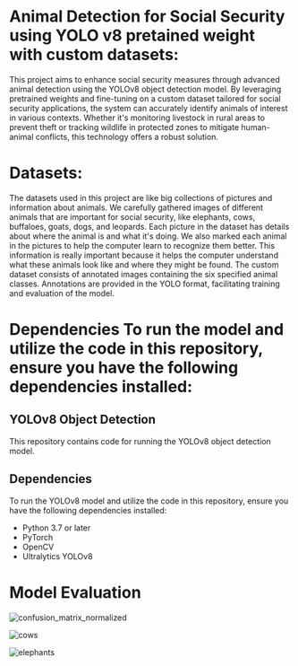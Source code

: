 # Animal Detection for Social Security using YOLO v8 pretained weight with custom datasets:

This project aims to enhance social security measures through advanced animal detection using the YOLOv8 object detection model. By leveraging pretrained weights and fine-tuning on a custom dataset tailored for social security applications, the system can accurately identify animals of interest in various contexts. Whether it's monitoring livestock in rural areas to prevent theft or tracking wildlife in protected zones to mitigate human-animal conflicts, this technology offers a robust solution.

# Datasets:

The datasets used in this project are like big collections of pictures and information about animals. We carefully gathered images of different animals that are important for social security, like elephants, cows, buffaloes, goats, dogs, and leopards. Each picture in the dataset has details about where the animal is and what it's doing. We also marked each animal in the pictures to help the computer learn to recognize them better. This information is really important because it helps the computer understand what these animals look like and where they might be found. The custom dataset consists of annotated images containing the six specified animal classes. Annotations are provided in the YOLO format, facilitating training and evaluation of the model.

# Dependencies To run the model and utilize the code in this repository, ensure you have the following dependencies installed:

## YOLOv8 Object Detection

This repository contains code for running the YOLOv8 object detection model.

## Dependencies

To run the YOLOv8 model and utilize the code in this repository, ensure you have the following dependencies installed:

- Python 3.7 or later
- PyTorch
- OpenCV
- Ultralytics YOLOv8

# Model Evaluation
![confusion_matrix_normalized](https://github.com/navin123456789/YOLO/assets/115971770/ddda31a2-3e86-4c8f-a938-613654738f00)

![cows](https://github.com/navin123456789/YOLO/assets/115971770/e2898b14-cec8-4976-ad22-bfb4279e0e52)

![elephants](https://github.com/navin123456789/YOLO/assets/115971770/f210c03b-2f0a-4b0b-9d8b-59c46db0a0f3)








